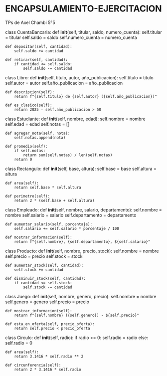 # ENCAPSULAMIENTO-EJERCITACION
TPs de Axel Chambi 5°5


class CuentaBancaria:
    def __init__(self, titular, saldo, numero_cuenta):
        self.titular = titular
        self.saldo = saldo
        self.numero_cuenta = numero_cuenta

    def depositar(self, cantidad):
        self.saldo += cantidad

    def retirar(self, cantidad):
        if cantidad <= self.saldo:
            self.saldo -= cantidad


class Libro:
    def __init__(self, titulo, autor, año_publicacion):
        self.titulo = titulo
        self.autor = autor
        self.año_publicacion = año_publicacion

    def descripcion(self):
        return f"{self.titulo} de {self.autor} ({self.año_publicacion})"

    def es_clasico(self):
        return 2025 - self.año_publicacion > 50


class Estudiante:
    def __init__(self, nombre, edad):
        self.nombre = nombre
        self.edad = edad
        self.notas = []

    def agregar_nota(self, nota):
        self.notas.append(nota)

    def promedio(self):
        if self.notas:
            return sum(self.notas) / len(self.notas)
        return 0


class Rectangulo:
    def __init__(self, base, altura):
        self.base = base
        self.altura = altura

    def area(self):
        return self.base * self.altura

    def perimetro(self):
        return 2 * (self.base + self.altura)


class Empleado:
    def __init__(self, nombre, salario, departamento):
        self.nombre = nombre
        self.salario = salario
        self.departamento = departamento

    def aumentar_salario(self, porcentaje):
        self.salario += self.salario * porcentaje / 100

    def mostrar_informacion(self):
        return f"{self.nombre}, {self.departamento}, ${self.salario}"


class Producto:
    def __init__(self, nombre, precio, stock):
        self.nombre = nombre
        self.precio = precio
        self.stock = stock

    def aumentar_stock(self, cantidad):
        self.stock += cantidad

    def disminuir_stock(self, cantidad):
        if cantidad <= self.stock:
            self.stock -= cantidad


class Juego:
    def __init__(self, nombre, genero, precio):
        self.nombre = nombre
        self.genero = genero
        self.precio = precio

    def mostrar_informacion(self):
        return f"{self.nombre} ({self.genero}) - ${self.precio}"

    def esta_en_oferta(self, precio_oferta):
        return self.precio < precio_oferta


class Circulo:
    def __init__(self, radio):
        if radio >= 0:
            self.radio = radio
        else:
            self.radio = 0

    def area(self):
        return 3.1416 * self.radio ** 2

    def circunferencia(self):
        return 2 * 3.1416 * self.radio
